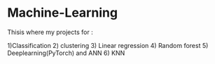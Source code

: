# Machine-Learning
Thisis where my projects for :

  1)Classification
  2) clustering
  3) Linear regression
  4) Random forest
  5)  Deeplearning(PyTorch) and ANN
  6)   KNN 

